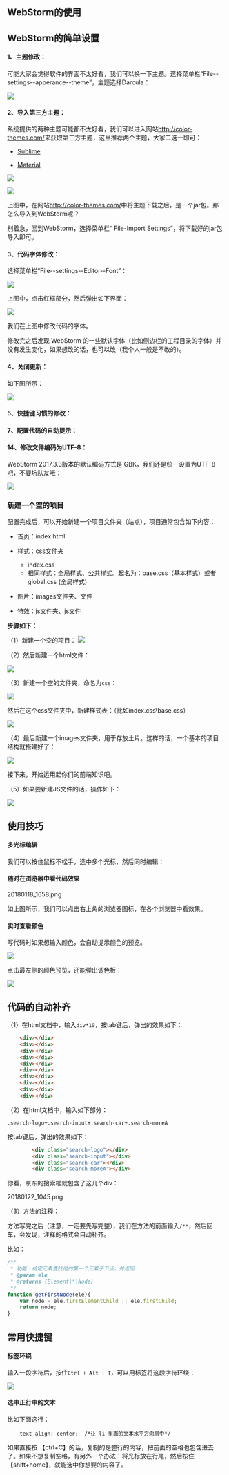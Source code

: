 ## WebStorm的使用



## WebStorm的简单设置

#### 1、主题修改：

可能大家会觉得软件的界面不太好看，我们可以换一下主题。选择菜单栏“File--settings--apperance--theme”，主题选择Darcula：

![](http://img.smyhvae.com/20180118_1600.png)

#### 2、导入第三方主题：

系统提供的两种主题可能都不太好看，我们可以进入网站<http://color-themes.com/>来获取第三方主题，这里推荐两个主题，大家二选一即可：

- [Sublime](https://github.com/y3sh/Intellij-Colors-Sublime-Monokai)

- [Material](https://github.com/ChrisRM/material-theme-jetbrains)

![](http://img.smyhvae.com/20180118_1636.png)

![](http://img.smyhvae.com/20180118_1637.png)

上图中，在网站<http://color-themes.com/>中将主题下载之后，是一个jar包。那怎么导入到WebStorm呢？

别着急，回到WebStorm，选择菜单栏“ File-Import Settings”，将下载好的jar包导入即可。



#### 3、代码字体修改：

选择菜单栏“File--settings--Editor--Font”：

![](http://img.smyhvae.com/20180118_1627.png)

上图中，点击红框部分，然后弹出如下界面：

![](http://img.smyhvae.com/20180118_1628.png)

我们在上图中修改代码的字体。

修改完之后发现 WebStorm 的一些默认字体（比如侧边栏的工程目录的字体）并没有发生变化，如果想改的话，也可以改（我个人一般是不改的）。



#### 4、关闭更新：

如下图所示：

![](http://img.smyhvae.com/20180118_1646.png)

#### 5、快捷键习惯的修改：




#### 7、配置代码的自动提示：



#### 14、修改文件编码为UTF-8：

WebStorm 2017.3.3版本的默认编码方式是 GBK，我们还是统一设置为UTF-8吧，不要坑队友哦：

![](http://img.smyhvae.com/20180124_1856.png)


### 新建一个空的项目

配置完成后，可以开始新建一个项目文件夹（站点），项目通常包含如下内容：

- 首页：index.html

- 样式：css文件夹
	- index.css
	- 相同样式：全局样式、公共样式。起名为：base.css（基本样式）或者 global.css (全局样式)

- 图片：images文件夹、文件

- 特效：js文件夹、js文件

**步骤如下：**

（1）新建一个空的项目：
![](http://img.smyhvae.com/20180118_1720.png)

（2）然后新建一个html文件：

![](http://img.smyhvae.com/20180118_1602.png)

（3）新建一个空的文件夹，命名为`css`：

![](http://img.smyhvae.com/20180118_1725.png)

然后在这个css文件夹中，新建样式表：（比如index.css\base.css）

![](http://img.smyhvae.com/20180118_1730.png)

（4）最后新建一个images文件夹，用于存放土片。这样的话，一个基本的项目结构就搭建好了：

![](http://img.smyhvae.com/20180118_1733.png)

接下来，开始运用起你们的前端知识吧。



（5）如果要新建JS文件的话，操作如下：

![](http://img.smyhvae.com/20180124_1859.png)



## 使用技巧



#### 多光标编辑

我们可以按住鼠标不松手，选中多个光标，然后同时编辑：


#### 随时在浏览器中看代码效果

20180118_1658.png

如上图所示，我们可以点击右上角的浏览器图标，在各个浏览器中看效果。


#### 实时查看颜色

写代码时如果想输入颜色，会自动提示颜色的预览。

![](http://img.smyhvae.com/20180118_1702.png)

点击最左侧的颜色预览，还能弹出调色板：

![](http://img.smyhvae.com/20180118_1710.gif)






## 代码的自动补齐


（1）在html文档中，输入`div*10`，按tab键后，弹出的效果如下：

```html
    <div></div>
    <div></div>
    <div></div>
    <div></div>
    <div></div>
    <div></div>
    <div></div>
    <div></div>
    <div></div>
    <div></div>
```



（2）在html文档中，输入如下部分：

```
.search-logo+.search-input+.search-car+.search-moreA
```

按tab键后，弹出的效果如下：

```html
        <div class="search-logo"></div>
        <div class="search-input"></div>
        <div class="search-car"></div>
        <div class="search-moreA"></div>
```

你看，京东的搜索框就包含了这几个div：

20180122_1045.png

（3）方法的注释：

方法写完之后（注意，一定要先写完整），我们在方法的前面输入`/**`，然后回车，会发现，注释的格式会自动补齐。

比如：

```javascript
/**
 * 功能：给定元素查找他的第一个元素子节点，并返回
 * @param ele
 * @returns {Element|*|Node}
 */
function getFirstNode(ele){
    var node = ele.firstElementChild || ele.firstChild;
    return node;
}
```


## 常用快捷键

#### 标签环绕

输入一段字符后，按住`Ctrl + Alt + T`，可以用标签将这段字符环绕：

![](http://img.smyhvae.com/20180118_1719.gif)



#### 选中正行中的文本

比如下面这行：

```
    text-align: center;  /*让 li 里面的文本水平方向居中*/

```

如果直接按 【ctrl+C】的话，复制的是整行的内容，把前面的空格也包含进去了。如果不想复制空格，有另外一个办法：将光标放在行尾，然后按住【shift+home】，就能选中你想要的内容了。




